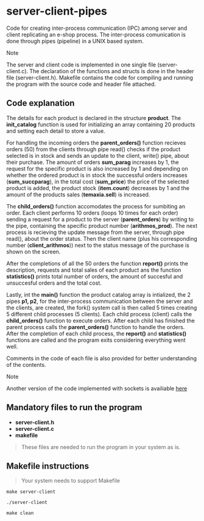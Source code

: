 # server-client-pipes #

Code for creating inter-process communication (IPC) among server and client replicating an e-shop process. The inter-process comunication is done through pipes (pipeline) in a UNIX based system. 

>[!NOTE]
>The server and client code is implemented in one single file (server-client.c). The declaration of the functions and structs is done in the header file (server-client.h). Makefile contains the code for compiling and running the program with the source code and header file attached.

## Code explanation ##

The details for each product is declared in the structure __product__. The __init_catalog__ function is used for initializing an array containing 20 products and setting each detail to store a value. 

For handling the incoming orders the __parent_orders()__ function recieves orders (50) from the clients through pipe read() checks if the product selected is in stock and sends an update to the client, write() pipe, about their purchase. The amount of orders __sum_parag__ increases by 1, the request for the specific product is also increased by 1 and depending on whether the ordered product is in stock the successful orders increases (__sum_succparag__), in the total cost (__sum_price__) the price of the selected product is added, the product stock (__item.count__) decreases by 1 and the amount of the products sales (__temaxia.sell__) is increased. 

The __child_orders()__ function accomodates the process for sumbiting an order. Each client performs 10 orders (loops 10 times for each order) sending a request for a product to the server (__parent_orders__) by writing to the pipe, containing the specific product number (__arithmos_prod__). The next process is recieving the update message from the server, through pipe read(), about the order status. Then the client name (plus his corresponding number (__client_arithmos__)) next to the status message of the purchase is shown on the screen. 

After the completions of all the 50 orders the function __report()__ prints the description, requests and total sales of each product ans the function __statistics()__ prints total number of orders, the amount of succesful and unsuccesful orders and the total cost.

Lastly, int the __main()__ function the product catalog array is intialized, the 2 pipes __p1, p2__, for the inter-process communication between the server and the clients, are created, the fork() system call is then called 5 times creating 5 different child processes (5 clients). Each child process (client) calls the __child_orders()__ function to execute orders. After each child has finished the parent process calls the __parent_orders()__ function to handle the orders. After the completion of each child process, the __report()__ and __statistics()__ functions are called and the program exits considering everything went well.

Comments in the code of each file is also provided for better understanding of the contents.

>[!NOTE]
>Another version of the code implemented with sockets is availiable [here](https://github.com/ThomasRoinas/server-client-sockets)

## Mandatory files to run the program ##

- __server-client.h__   
- __server-client.c__    
- __makefile__

>These files are needed to run the program in your system as is.

## Makefile instructions ##
>Your system needs to support Makefile
```
make server-client

./server-client   

make clean
``` 

